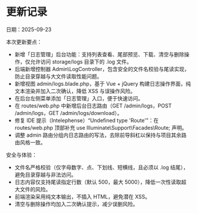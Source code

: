 # 更新记录

日期：2025-09-23

本次更新要点：

- 新增「日志管理」后台功能：支持列表查看、尾部预览、下载、清空与删除操作，仅允许访问 storage/logs 目录下的 .log 文件。
- 后端新增控制器 Admin\LogController，包含安全的文件名校验与尾读实现，防止目录穿越与大文件读取性能问题。
- 新增视图 admin/logs.blade.php，基于 Vue + jQuery 构建日志操作界面，纯文本渲染并加入二次确认，降低 XSS 与误操作风险。
- 在后台左侧菜单添加「日志管理」入口，便于快速访问。
- 在 routes/web.php 中新增后台日志路由（GET /admin/logs，POST /admin/logs，GET /admin/logs/download）。
- 修复 IDE 提示（Intelephense）“Undefined type 'Route'”：在 routes/web.php 顶部补充 use Illuminate\Support\Facades\Route; 声明。
- 调整 admin 路由分组内日志路由的写法，去除前导斜杠以保持与项目其余路由风格一致。

安全与体验：

- 文件名严格校验（仅字母数字、点、下划线、短横线，且必须以 .log 结尾），避免目录穿越与非法访问。
- 日志内容仅支持尾读指定行数（默认 500，最大 5000），降低一次性读取超大文件的风险。
- 前端渲染采用纯文本输出，不插入 HTML，避免潜在 XSS。
- 清空与删除操作均加入二次确认提示，减少误删风险。